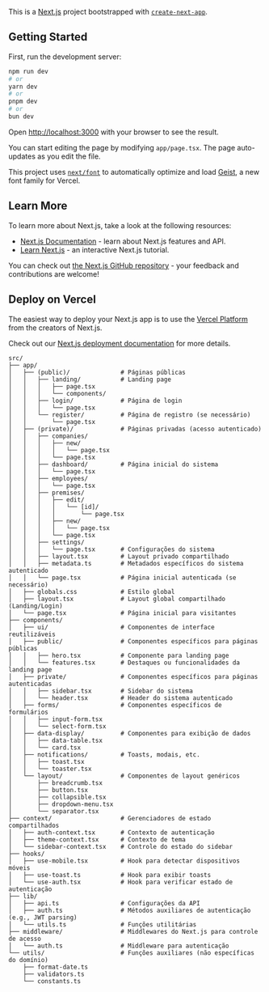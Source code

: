 This is a [Next.js](https://nextjs.org) project bootstrapped with [`create-next-app`](https://nextjs.org/docs/app/api-reference/cli/create-next-app).

## Getting Started

First, run the development server:

```bash
npm run dev
# or
yarn dev
# or
pnpm dev
# or
bun dev
```

Open [http://localhost:3000](http://localhost:3000) with your browser to see the result.

You can start editing the page by modifying `app/page.tsx`. The page auto-updates as you edit the file.

This project uses [`next/font`](https://nextjs.org/docs/app/building-your-application/optimizing/fonts) to automatically optimize and load [Geist](https://vercel.com/font), a new font family for Vercel.

## Learn More

To learn more about Next.js, take a look at the following resources:

- [Next.js Documentation](https://nextjs.org/docs) - learn about Next.js features and API.
- [Learn Next.js](https://nextjs.org/learn) - an interactive Next.js tutorial.

You can check out [the Next.js GitHub repository](https://github.com/vercel/next.js) - your feedback and contributions are welcome!

## Deploy on Vercel

The easiest way to deploy your Next.js app is to use the [Vercel Platform](https://vercel.com/new?utm_medium=default-template&filter=next.js&utm_source=create-next-app&utm_campaign=create-next-app-readme) from the creators of Next.js.

Check out our [Next.js deployment documentation](https://nextjs.org/docs/app/building-your-application/deploying) for more details.
```
src/
├── app/
│   ├── (public)/              # Páginas públicas
│   │   ├── landing/           # Landing page
│   │   │   ├── page.tsx
│   │   │   └── components/
│   │   ├── login/             # Página de login
│   │   │   └── page.tsx
│   │   └── register/          # Página de registro (se necessário)
│   │       └── page.tsx
│   ├── (private)/             # Páginas privadas (acesso autenticado)
│   │   ├── companies/
│   │   │   ├── new/
│   │   │   │   └── page.tsx
│   │   │   └── page.tsx
│   │   ├── dashboard/         # Página inicial do sistema
│   │   │   └── page.tsx
│   │   ├── employees/
│   │   │   └── page.tsx
│   │   ├── premises/
│   │   │   ├── edit/
│   │   │   │   └── [id]/
│   │   │   │       └── page.tsx
│   │   │   ├── new/
│   │   │   │   └── page.tsx
│   │   │   └── page.tsx
│   │   ├── settings/
│   │   │   └── page.tsx       # Configurações do sistema
│   │   ├── layout.tsx         # Layout privado compartilhado
│   │   ├── metadata.ts        # Metadados específicos do sistema autenticado
│   │   └── page.tsx           # Página inicial autenticada (se necessário)
│   ├── globals.css            # Estilo global
│   ├── layout.tsx             # Layout global compartilhado (Landing/Login)
│   └── page.tsx               # Página inicial para visitantes
├── components/
│   ├── ui/                    # Componentes de interface reutilizáveis
│   ├── public/                # Componentes específicos para páginas públicas
│   │   ├── hero.tsx           # Componente para landing page
│   │   └── features.tsx       # Destaques ou funcionalidades da landing page
│   ├── private/               # Componentes específicos para páginas autenticadas
│   │   ├── sidebar.tsx        # Sidebar do sistema
│   │   └── header.tsx         # Header do sistema autenticado
│   ├── forms/                 # Componentes específicos de formulários
│   │   ├── input-form.tsx
│   │   └── select-form.tsx
│   ├── data-display/          # Componentes para exibição de dados
│   │   ├── data-table.tsx
│   │   └── card.tsx
│   ├── notifications/         # Toasts, modais, etc.
│   │   ├── toast.tsx
│   │   └── toaster.tsx
│   └── layout/                # Componentes de layout genéricos
│       ├── breadcrumb.tsx
│       ├── button.tsx
│       ├── collapsible.tsx
│       ├── dropdown-menu.tsx
│       └── separator.tsx
├── context/                   # Gerenciadores de estado compartilhados
│   ├── auth-context.tsx       # Contexto de autenticação
│   ├── theme-context.tsx      # Contexto de tema
│   └── sidebar-context.tsx    # Controle do estado do sidebar
├── hooks/
│   ├── use-mobile.tsx         # Hook para detectar dispositivos móveis
│   ├── use-toast.ts           # Hook para exibir toasts
│   └── use-auth.tsx           # Hook para verificar estado de autenticação
├── lib/
│   ├── api.ts                 # Configurações da API
│   ├── auth.ts                # Métodos auxiliares de autenticação (e.g., JWT parsing)
│   └── utils.ts               # Funções utilitárias
├── middleware/                # Middlewares do Next.js para controle de acesso
│   └── auth.ts                # Middleware para autenticação
└── utils/                     # Funções auxiliares (não específicas do domínio)
    ├── format-date.ts
    ├── validators.ts
    └── constants.ts
```

